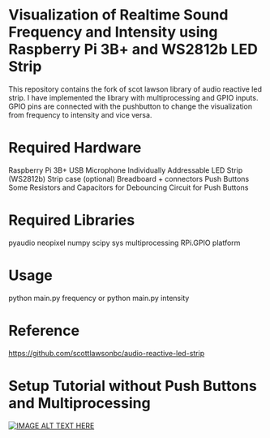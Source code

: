 # Visualization of Realtime Sound Frequency and Intensity using Raspberry Pi 3B+ and WS2812b LED Strip
This repository contains the fork of scot lawson library of audio reactive led strip. I have implemented the library with multiprocessing and GPIO inputs.
GPIO pins are connected with the pushbutton to change the visualization from frequency to intensity and vice versa. 

# Required Hardware
Raspberry Pi 3B+
USB Microphone
Individually Addressable LED Strip (WS2812b)
Strip case (optional)
Breadboard + connectors
Push Buttons
Some Resistors and Capacitors for Debouncing Circuit for Push Buttons

# Required Libraries
pyaudio
neopixel
numpy
scipy
sys
multiprocessing
RPi.GPIO
platform

# Usage
python main.py frequency or python main.py intensity

# Reference
https://github.com/scottlawsonbc/audio-reactive-led-strip
# Setup Tutorial without Push Buttons and Multiprocessing
[![IMAGE ALT TEXT HERE](http://img.youtube.com/vi/FA9rMkuVmvQ/0.jpg)](http://www.youtube.com/watch?v=FA9rMkuVmvQ)
